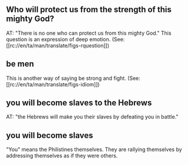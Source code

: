 ## Who will protect us from the strength of this mighty God? ##

AT: "There is no one who can protect us from this mighty God." This question is an expression of deep emotion.  (See: [[rc://en/ta/man/translate/figs-rquestion]])

## be men ##

This is another way of saying be strong and fight.  (See: [[rc://en/ta/man/translate/figs-idiom]])

## you will become slaves to the Hebrews ##

AT: "the Hebrews will make you their slaves by defeating you in battle."

## you will become slaves ##

"You" means the Philistines themselves. They are rallying themselves by addressing themselves as if they were others.